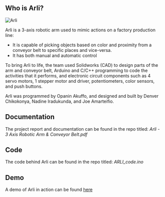 ## Who is Arli?

![Arli](https://i.ibb.co/Db04CpR/Arli.png)

Arli is a 3-axis robotic arm used to mimic actions on a factory production line:
- It is capable of picking objects based on color and proximity from a conveyor belt to specific places and vice-versa.
- It has both manual and automatic control 

To bring Arli to life, the team used Solidworks (CAD) to design parts of the arm and conveyor belt, 
Arduino and C/C++ programming to code the activities that it performs, and 
electronic circuit components such as 4 servo motors, 1 stepper motor and driver, potentiometers, color sensors, and push buttons.

Arli was programmed by Opanin Akuffo, and designed and built by Denver Chikokonya, Nadine Iradukunda, and Joe Amarteifio.

## Documentation
The project report and documentation can be found in the repo titled: *Arli - 3 Axis Robotic Arm & Conveyor Belt.pdf*

## Code
The code behind Arli can be found in the repo titled: *ARLI_code.ino*

## Demo
A demo of Arli in action can be found [here](https://www.youtube.com/watch?v=jbK_fIHl9Ys)
